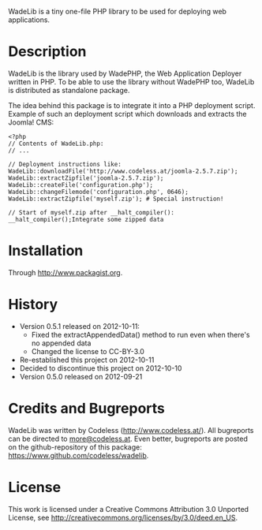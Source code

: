 WadeLib is a tiny one-file PHP library to be used for deploying web applications.


# Description

WadeLib is the library used by WadePHP, the Web Application Deployer written in PHP. To be able to use the library without WadePHP too, WadeLib is distributed as standalone package.

The idea behind this package is to integrate it into a PHP deployment script. Example of such an deployment script which downloads and extracts the Joomla! CMS:

	<?php
	// Contents of WadeLib.php:
	// ...

	// Deployment instructions like:
	WadeLib::downloadFile('http://www.codeless.at/joomla-2.5.7.zip');
	WadeLib::extractZipfile('joomla-2.5.7.zip');
	WadeLib::createFile('configuration.php');
	WadeLib::changeFilemode('configuration.php', 0646);
	WadeLib::extractZipfile('myself.zip'); # Special instruction!

	// Start of myself.zip after __halt_compiler():
	__halt_compiler();Integrate some zipped data


# Installation

Through http://www.packagist.org.


# History

- Version 0.5.1 released on 2012-10-11:
	- Fixed the extractAppendedData() method to run even when there's no appended data
	- Changed the license to CC-BY-3.0
- Re-established this project on 2012-10-11
- Decided to discontinue this project on 2012-10-10
- Version 0.5.0 released on 2012-09-21


# Credits and Bugreports

WadeLib was written by Codeless (http://www.codeless.at/). All bugreports can be directed to more@codeless.at. Even better, bugreports are posted on the github-repository of this package: https://www.github.com/codeless/wadelib.


# License

This work is licensed under a Creative Commons Attribution 3.0 Unported License, see <http://creativecommons.org/licenses/by/3.0/deed.en_US>.
